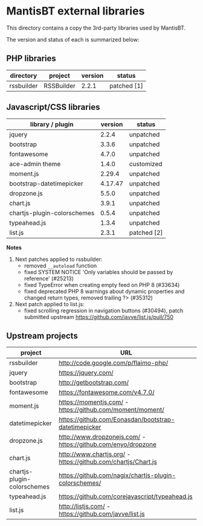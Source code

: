 # MantisBT external libraries

This directory contains a copy the 3rd-party libraries used by MantisBT.

The version and status of each is summarized below:

## PHP libraries

| directory  | project        | version | status      |
|------------|----------------|---------|-------------|
| rssbuilder | RSSBuilder     | 2.2.1   | patched [1] |


## Javascript/CSS libraries

| library / plugin            | version | status      |
|-----------------------------|---------|-------------|
| jquery                      | 2.2.4   | unpatched   |
| bootstrap                   | 3.3.6   | unpatched   |
| fontawesome                 | 4.7.0   | unpatched   |
| ace-admin theme             | 1.4.0   | customized  |
| moment.js                   | 2.29.4  | unpatched   |
| bootstrap-datetimepicker    | 4.17.47 | unpatched   |
| dropzone.js                 | 5.5.0   | unpatched   |
| chart.js                    | 3.9.1   | unpatched   |
| chartjs-plugin-colorschemes | 0.5.4   | unpatched   |
| typeahead.js                | 1.3.4   | unpatched   |
| list.js                     | 2.3.1   | patched [2] |

**Notes**

1. Next patches applied to rssbuilder:
   - removed `__autoload` function
   - fixed SYSTEM NOTICE 'Only variables should be passed by reference' (#25213)
   - fixed TypeError when creating empty feed on PHP 8 (#33634)
   - fixed deprecated PHP 8 warnings about dynamic properties and changed return types,
     removed trailing ?> (#35312)
2. Next patch applied to list.js:
   - fixed scrolling regression in navigation buttons (#30494), 
     patch submitted upstream https://github.com/javve/list.js/pull/750


## Upstream projects

| project                     | URL                                                           |
|-----------------------------|---------------------------------------------------------------|
| rssbuilder                  | http://code.google.com/p/flaimo-php/                          |
| jquery                      | https://jquery.com/                                           |
| bootstrap                   | http://getbootstrap.com/                                      |
| fontawesome                 | https://fontawesome.com/v4.7.0/                               |
| moment.js                   | https://momentjs.com/ - https://github.com/moment/moment/     |
| datetimepicker              | https://github.com/Eonasdan/bootstrap-datetimepicker          |
| dropzone.js                 | http://www.dropzonejs.com/ - https://github.com/enyo/dropzone |
| chart.js                    | http://www.chartjs.org/ - https://github.com/chartjs/Chart.js |
| chartjs-plugin-colorschemes | https://github.com/nagix/chartjs-plugin-colorschemes/         |
| typeahead.js                | https://github.com/corejavascript/typeahead.js                |
| list.js                     | http://listjs.com/ - https://github.com/javve/list.js         |
